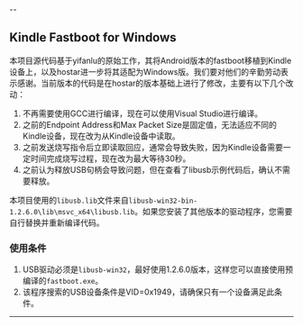 --

## Kindle Fastboot for Windows

本项目源代码基于yifanlu的原始工作，其将Android版本的fastboot移植到Kindle设备上，以及hostar进一步将其适配为Windows版。我们要对他们的辛勤劳动表示感谢。当前版本的代码是在hostar的版本基础上进行了修改，主要有以下几个改动：

1. 不再需要使用GCC进行编译，现在可以使用Visual Studio进行编译。
2. 之前的Endpoint Address和Max Packet Size是固定值，无法适应不同的Kindle设备，现在改为从Kindle设备中读取。
3. 之前发送烧写指令后立即读取回应，通常会导致失败，因为Kindle设备需要一定时间完成烧写过程，现在改为最大等待30秒。
4. 之前认为释放USB句柄会导致问题，但在查看了libusb示例代码后，确认不需要释放。

本项目使用的`libusb.lib`文件来自`libusb-win32-bin-1.2.6.0\lib\msvc_x64\libusb.lib`。如果您安装了其他版本的驱动程序，您需要自行替换并重新编译代码。

### 使用条件

1. USB驱动必须是`libusb-win32`，最好使用1.2.6.0版本，这样您可以直接使用预编译的`fastboot.exe`。
2. 该程序搜索的USB设备条件是VID=0x1949，请确保只有一个设备满足此条件。

---
